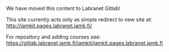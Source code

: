 We have moved this content to Labranet Gitlab!

This site currently acts only as simple redirect to new site at:
http://jamkit.pages.labranet.jamk.fi/

For repository and adding courses see: https://gitlab.labranet.jamk.fi/jamkit/jamkit.pages.labranet.jamk.fi
